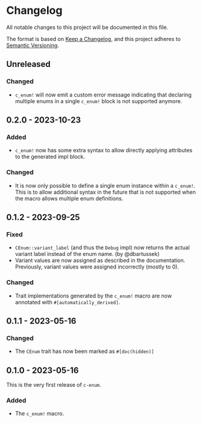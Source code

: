# Changelog

All notable changes to this project will be documented in this file.

The format is based on [Keep a Changelog](https://keepachangelog.com/en/1.0.0/),
and this project adheres to [Semantic Versioning](https://semver.org/spec/v2.0.0.html).

## Unreleased
### Changed
- `c_enum!` will now emit a custom error message indicating that declaring
  multiple enums in a single `c_enum!` block is not supported anymore.

## 0.2.0 - 2023-10-23
### Added
- `c_enum!` now has some extra syntax to allow directly applying attributes to
  the generated impl block.

### Changed
- It is now only possible to define a single enum instance within a `c_enum!`.
  This is to allow additional syntax in the future that is not supported when
  the macro allows multiple enum definitions.

## 0.1.2 - 2023-09-25
### Fixed
- `CEnum::variant_label` (and thus the `Debug` impl) now returns the actual
  variant label instead of the enum name. (by @dbartussek)
- Variant values are now assigned as described in the documentation. Previously,
  variant values were assigned incorrectly (mostly to 0).

### Changed
- Trait implementations generated by the `c_enum!` macro are now annotated with
  `#[automatically_derived]`.

## 0.1.1 - 2023-05-16
### Changed
- The `CEnum` trait has now been marked as `#[doc(hidden)]`

## 0.1.0 - 2023-05-16
This is the very first release of `c-enum`.

### Added
- The `c_enum!` macro.
